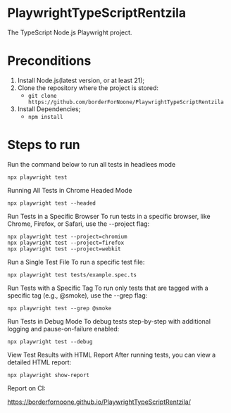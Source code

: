 # PlaywrightTypeScriptRentzila

The TypeScript Node.js Playwright project.

# Preconditions

1. Install Node.js(latest version, or at least 21);
2. Clone the repository where the project is stored:
    - `git clone https://github.com/borderForNoone/PlaywrightTypeScriptRentzila`
3. Install Dependencies;
    - `npm install`

# Steps to run

Run the command below to run all tests in headlees mode

```
npx playwright test
```

Running All Tests in Chrome Headed Mode

```
npx playwright test --headed
```

Run Tests in a Specific Browser
To run tests in a specific browser, like Chrome, Firefox, or Safari, use the --project flag:

```
npx playwright test --project=chromium
npx playwright test --project=firefox
npx playwright test --project=webkit
```

Run a Single Test File
To run a specific test file:

```
npx playwright test tests/example.spec.ts
```

Run Tests with a Specific Tag
To run only tests that are tagged with a specific tag (e.g., @smoke), use the --grep flag:

```
npx playwright test --grep @smoke
```

Run Tests in Debug Mode
To debug tests step-by-step with additional logging and pause-on-failure enabled:

```
npx playwright test --debug
```

View Test Results with HTML Report
After running tests, you can view a detailed HTML report:

```
npx playwright show-report
```

Report on CI:

https://borderfornoone.github.io/PlaywrightTypeScriptRentzila/